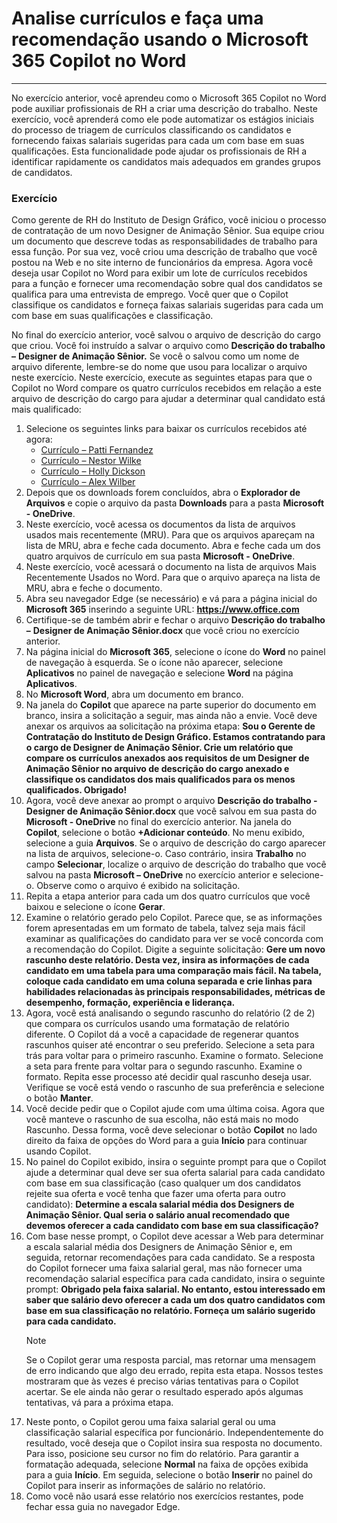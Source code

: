 # Analise currículos e faça uma recomendação usando o Microsoft 365 Copilot no Word
---
No exercício anterior, você aprendeu como o Microsoft 365 Copilot no Word pode auxiliar profissionais de RH a criar uma descrição do trabalho. Neste exercício, você aprenderá como ele pode automatizar os estágios iniciais do processo de triagem de currículos classificando os candidatos e fornecendo faixas salariais sugeridas para cada um com base em suas qualificações. Esta funcionalidade pode ajudar os profissionais de RH a identificar rapidamente os candidatos mais adequados em grandes grupos de candidatos.

### Exercício

Como gerente de RH do Instituto de Design Gráfico, você iniciou o processo de contratação de um novo Designer de Animação Sênior. Sua equipe criou um documento que descreve todas as responsabilidades de trabalho para essa função. Por sua vez, você criou uma descrição de trabalho que você postou na Web e no site interno de funcionários da empresa. Agora você deseja usar Copilot no Word para exibir um lote de currículos recebidos para a função e fornecer uma recomendação sobre qual dos candidatos se qualifica para uma entrevista de emprego. Você quer que o Copilot classifique os candidatos e forneça faixas salariais sugeridas para cada um com base em suas qualificações e classificação.

No final do exercício anterior, você salvou o arquivo de descrição do cargo que criou. Você foi instruído a salvar o arquivo como **Descrição do trabalho –** **Designer de Animação Sênior.** Se você o salvou como um nome de arquivo diferente, lembre-se do nome que usou para localizar o arquivo neste exercício. Neste exercício, execute as seguintes etapas para que o Copilot no Word compare os quatro currículos recebidos em relação a este arquivo de descrição do cargo para ajudar a determinar qual candidato está mais qualificado:

1. Selecione os seguintes links para baixar os currículos recebidos até agora:
    - [Currículo – Patti Fernandez](https://go.microsoft.com/fwlink/?linkid=2268829)
    - [Currículo – Nestor Wilke](https://go.microsoft.com/fwlink/?linkid=2268930)
    - [Currículo – Holly Dickson](https://go.microsoft.com/fwlink/?linkid=2268828)
    - [Currículo – Alex Wilber](https://go.microsoft.com/fwlink/?linkid=2269127)
1. Depois que os downloads forem concluídos, abra o **Explorador de Arquivos** e copie o arquivo da pasta **Downloads** para a pasta **Microsoft - OneDrive**.
1. Neste exercício, você acessa os documentos da lista de arquivos usados mais recentemente (MRU). Para que os arquivos apareçam na lista de MRU, abra e feche cada documento. Abra e feche cada um dos quatro arquivos de currículo em sua pasta **Microsoft - OneDrive**.
1. Neste exercício, você acessará o documento na lista de arquivos Mais Recentemente Usados no Word. Para que o arquivo apareça na lista de MRU, abra e feche o documento. 
1. Abra seu navegador Edge (se necessário) e vá para a página inicial do **Microsoft 365** inserindo a seguinte URL: **https://www.office.com**  
1. Certifique-se de também abrir e fechar o arquivo **Descrição do trabalho –** **Designer de Animação Sênior.docx** que você criou no exercício anterior. 
1. Na página inicial do **Microsoft 365**, selecione o ícone do **Word** no painel de navegação à esquerda. Se o ícone não aparecer, selecione **Aplicativos** no painel de navegação e selecione **Word** na página **Aplicativos**.
1. No **Microsoft Word**, abra um documento em branco.
1. Na janela do **Copilot** que aparece na parte superior do documento em branco, insira a solicitação a seguir, mas ainda não a envie. Você deve anexar os arquivos aa solicitação na próxima etapa: **Sou o Gerente de Contratação do Instituto de Design Gráfico. Estamos contratando para o cargo de Designer de Animação Sênior. Crie um relatório que compare os currículos anexados aos requisitos de um Designer de Animação Sênior no arquivo de descrição do cargo anexado e classifique os candidatos dos mais qualificados para os menos qualificados. Obrigado!**
1. Agora, você deve anexar ao prompt o arquivo **Descrição do trabalho - Designer de Animação Sênior.docx** que você salvou em sua pasta do **Microsoft - OneDrive** no final do exercício anterior. Na janela do **Copilot**, selecione o botão **+Adicionar conteúdo**. No menu exibido, selecione a guia **Arquivos**. Se o arquivo de descrição do cargo aparecer na lista de arquivos, selecione-o. Caso contrário, insira **Trabalho** no campo **Selecionar**, localize o arquivo de descrição do trabalho que você salvou na pasta **Microsoft – OneDrive** no exercício anterior e selecione-o. Observe como o arquivo é exibido na solicitação.
1. Repita a etapa anterior para cada um dos quatro currículos que você baixou e selecione o ícone **Gerar**. 
1. Examine o relatório gerado pelo Copilot. Parece que, se as informações forem apresentadas em um formato de tabela, talvez seja mais fácil examinar as qualificações do candidato para ver se você concorda com a recomendação do Copilot. Digite a seguinte solicitação: **Gere um novo rascunho deste relatório. Desta vez, insira as informações de cada candidato em uma tabela para uma comparação mais fácil. Na tabela, coloque cada candidato em uma coluna separada e crie linhas para habilidades relacionadas às principais responsabilidades, métricas de desempenho, formação, experiência e liderança.**
1. Agora, você está analisando o segundo rascunho do relatório (2 de 2) que compara os currículos usando uma formatação de relatório diferente. O Copilot dá a você a capacidade de regenerar quantos rascunhos quiser até encontrar o seu preferido. Selecione a seta para trás para voltar para o primeiro rascunho. Examine o formato. Selecione a seta para frente para voltar para o segundo rascunho. Examine o formato. Repita esse processo até decidir qual rascunho deseja usar. Verifique se você está vendo o rascunho de sua preferência e selecione o botão **Manter**. 
1. Você decide pedir que o Copilot ajude com uma última coisa. Agora que você manteve o rascunho de sua escolha, não está mais no modo Rascunho. Dessa forma, você deve selecionar o botão **Copilot** no lado direito da faixa de opções do Word para a guia **Início** para continuar usando Copilot. 
1. No painel do Copilot exibido, insira o seguinte prompt para que o Copilot ajude a determinar qual deve ser sua oferta salarial para cada candidato com base em sua classificação (caso qualquer um dos candidatos rejeite sua oferta e você tenha que fazer uma oferta para outro candidato): **Determine a escala salarial média dos Designers de Animação Sênior. Qual seria o salário anual recomendado que devemos oferecer a cada candidato com base em sua classificação?**
1. Com base nesse prompt, o Copilot deve acessar a Web para determinar a escala salarial média dos Designers de Animação Sênior e, em seguida, retornar recomendações para cada candidato. Se a resposta do Copilot fornecer uma faixa salarial geral, mas não fornecer uma recomendação salarial específica para cada candidato, insira o seguinte prompt: **Obrigado pela faixa salarial. No entanto, estou interessado em saber que salário devo oferecer a cada um dos quatro candidatos com base em sua classificação no relatório. Forneça um salário sugerido para cada candidato.** 
    > [!NOTE]
    > Se o Copilot gerar uma resposta parcial, mas retornar uma mensagem de erro indicando que algo deu errado, repita esta etapa. Nossos testes mostraram que às vezes é preciso várias tentativas para o Copilot acertar. Se ele ainda não gerar o resultado esperado após algumas tentativas, vá para a próxima etapa.  
1. Neste ponto, o Copilot gerou uma faixa salarial geral ou uma classificação salarial específica por funcionário. Independentemente do resultado, você deseja que o Copilot insira sua resposta no documento. Para isso, posicione seu cursor no fim do relatório. Para garantir a formatação adequada, selecione **Normal** na faixa de opções exibida para a guia **Início**. Em seguida, selecione o botão **Inserir** no painel do Copilot para inserir as informações de salário no relatório.
1. Como você não usará esse relatório nos exercícios restantes, pode fechar essa guia no navegador Edge.

   
